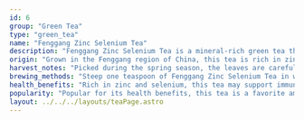 ```yaml
---
id: 6
group: "Green Tea"
type: "green_tea"
name: "Fenggang Zinc Selenium Tea"
description: "Fenggang Zinc Selenium Tea is a mineral-rich green tea that provides a unique, earthy flavor and offers health-boosting properties."
origin: "Grown in the Fenggang region of China, this tea is rich in zinc and selenium, which contribute to its distinctive flavor."
harvest_notes: "Picked during the spring season, the leaves are carefully processed to retain their beneficial minerals and antioxidants."
brewing_methods: "Steep one teaspoon of Fenggang Zinc Selenium Tea in water heated to 85°C (185°F) for 2-3 minutes to bring out its full mineral richness."
health_benefits: "Rich in zinc and selenium, this tea may support immune health and reduce inflammation."
popularity: "Popular for its health benefits, this tea is a favorite among those seeking a mineral-rich brew."
layout: ../../../layouts/teaPage.astro
---
```

